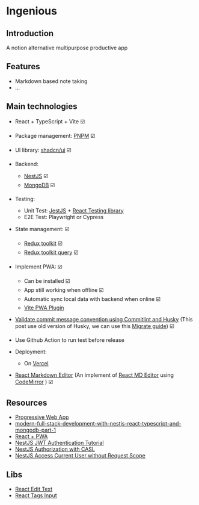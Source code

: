 # Ingenious

## Introduction

A notion alternative multipurpose productive app

## Features

- Markdown based note taking
- ...

## Main technologies

- React + TypeScript + Vite ☑️
- Package management: [PNPM](https://pnpm.io/) ☑️
- UI library: [shadcn/ui](https://ui.shadcn.com/) ☑️
- Backend:
  - [NestJS](https://docs.nestjs.com/) ☑️
  - [MongoDB](https://www.mongodb.com/docs/manual/) ☑️
- Testing:
  - Unit Test: [JestJS](https://jestjs.io/docs/getting-started) + [React Testing library](https://jestjs.io/docs/tutorial-react)
  - E2E Test: Playwright or Cypress

- State management: ☑️
  - [Redux toolkit](https://redux-toolkit.js.org/introduction/getting-started) ☑️
  - [Redux toolkit query](https://redux-toolkit.js.org/rtk-query/overview) ☑️
- Implement PWA: ☑️
  - Can be installed ☑️
  - App still working when offline ☑️
  - Automatic sync local data with backend when online ☑️
  - [Vite PWA Plugin](https://vite-pwa-org.netlify.app/guide/)
- [Validate commit message convention using Commitlint and Husky](https://dev.to/omarzi/how-to-validate-commit-message-convention-using-commitlint-and-husky-aaa) (This post use old version of Husky, we can use this [Migrate guide](https://typicode.github.io/husky/migrate-from-v4.html)) ☑️
- Use Github Action to run test before release
- Deployment:
  - On [Vercel](https://vercel.com/)
- [React Markdown Editor](https://github.com/uiwjs/react-markdown-editor) (An implement of [React MD Editor](https://github.com/uiwjs/react-md-editor) using [CodeMirror](https://codemirror.net/)
) ☑️

## Resources

- [Progressive Web App](https://web.dev/explore/progressive-web-apps)
- [modern-full-stack-development-with-nestjs-react-typescript-and-mongodb-part-1](https://auth0.com/blog/modern-full-stack-development-with-nestjs-react-typescript-and-mongodb-part-1/)
- [React + PWA](https://www.saurabhmisra.dev/setup-react-pwa-using-vite/)
- [NestJS JWT Authentication Tutorial](https://www.youtube.com/watch?v=EFDUvzJT_wI)
- [NestJS Authorization with CASL](https://www.youtube.com/watch?v=1pPjCX0FHco)
- [NestJS Access Current User without Request Scope](https://webcache.googleusercontent.com/search?q=cache:https://medium.com/@sascha.wolff/advanced-nestjs-how-to-have-access-to-the-current-user-in-every-service-without-request-scope-2586665741f&strip=0&vwsrc=1&referer=medium-parser)

## Libs

- [React Edit Text](https://www.npmjs.com/package/react-edit-text)
- [React Tags Input](https://www.npmjs.com/package/react-tagsinput)
